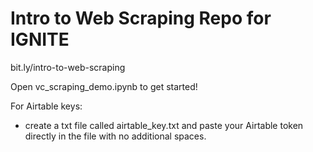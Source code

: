 # Intro to Web Scraping Repo for IGNITE
bit.ly/intro-to-web-scraping

Open vc_scraping_demo.ipynb to get started!

For Airtable keys:
- create a txt file called airtable_key.txt and paste your Airtable token directly in the file with no additional spaces.
